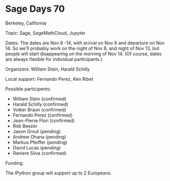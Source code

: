 # Sage Days 70 

Berkeley, California

Topic: Sage, SageMathCloud, Jupyter

Dates: The dates are Nov 8 -14, with arrival on Nov 8 and departure on Nov 14.  So we'll probably work on the night of Nov 8, and night of Nov 13, but people will start disappearing on the morning of Nov 14.  (Of course, dates are always flexible for individual participants.)

Organizers: William Stein, Harald Schilly

Local support: Fernando Perez, Ken Ribet

Possible participents:

 * William Stein (confirmed)
 * Harald Schilly (confirmed)
 * Volker Braun (confirmed)
 * Fernando Perez (confirmed)
 * Jean-Pierre Flori (confirmed)
 * Rob Beezer
 * Jason Grout (pending)
 * Andrew Ohana (pending)
 * Markus Pfeiffer (pending)
 * David Lucas (pending)
 * Raniere Silva (confirmed)

Funding:

The IPython group will support up to 2 Europeans. 
